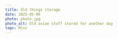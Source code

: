 ```yaml
---
title: Old things storage
date: 2025-05-06
photo: photo.jpg
photo_alt: Old asian stuff stored for another day
tags: Misc
---
```

